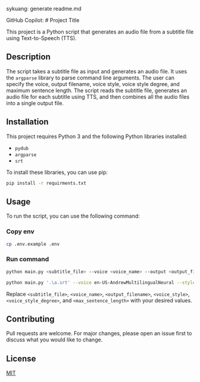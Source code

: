 sykuang: generate readme.md

GitHub Copilot: # Project Title

This project is a Python script that generates an audio file from a subtitle file using Text-to-Speech (TTS).

## Description

The script takes a subtitle file as input and generates an audio file. It uses the `argparse` library to parse command line arguments. The user can specify the voice, output filename, voice style, voice style degree, and maximum sentence length. The script reads the subtitle file, generates an audio file for each subtitle using TTS, and then combines all the audio files into a single output file.

## Installation

This project requires Python 3 and the following Python libraries installed:

- `pydub`
- `argparse`
- `srt`

To install these libraries, you can use pip:

```bash
pip install -r requirments.txt
```

## Usage

To run the script, you can use the following command:

### Copy env
``` bash
cp .env.example .env
```

### Run command
```bash
python main.py <subtitle_file> --voice <voice_name> --output <output_filename> --style <voice_style> --styledegree <voice_style_degree> --max-sentence <max_sentence_length>
```
```bash
python main.py '.\a.srt' --voice en-US-AndrewMultilingualNeural --style customerservice
```
Replace `<subtitle_file>`, `<voice_name>`, `<output_filename>`, `<voice_style>`, `<voice_style_degree>`, and `<max_sentence_length>` with your desired values.

## Contributing

Pull requests are welcome. For major changes, please open an issue first to discuss what you would like to change.

## License

[MIT](https://choosealicense.com/licenses/mit/)